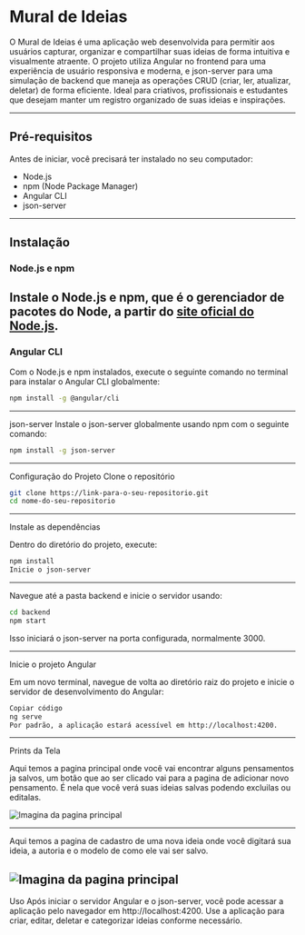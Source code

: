 # Mural de Ideias

O Mural de Ideias é uma aplicação web desenvolvida para permitir aos usuários capturar, organizar e compartilhar suas ideias de forma intuitiva e visualmente atraente. O projeto utiliza Angular no frontend para uma experiência de usuário responsiva e moderna, e json-server para uma simulação de backend que maneja as operações CRUD (criar, ler, atualizar, deletar) de forma eficiente. Ideal para criativos, profissionais e estudantes que desejam manter um registro organizado de suas ideias e inspirações.

---

## Pré-requisitos

Antes de iniciar, você precisará ter instalado no seu computador:
- Node.js
- npm (Node Package Manager)
- Angular CLI
- json-server
---

## Instalação

### Node.js e npm

Instale o Node.js e npm, que é o gerenciador de pacotes do Node, a partir do [site oficial do Node.js](https://nodejs.org/).
---

### Angular CLI

Com o Node.js e npm instalados, execute o seguinte comando no terminal para instalar o Angular CLI globalmente:

```bash
npm install -g @angular/cli
```
---

json-server
Instale o json-server globalmente usando npm com o seguinte comando:
```bash
npm install -g json-server
```
---

Configuração do Projeto
Clone o repositório

```bash
git clone https://link-para-o-seu-repositorio.git
cd nome-do-seu-repositorio
```
---

Instale as dependências

Dentro do diretório do projeto, execute:

```bash
npm install
Inicie o json-server
```
---

Navegue até a pasta backend e inicie o servidor usando:

```bash
cd backend
npm start
```
Isso iniciará o json-server na porta configurada, normalmente 3000.

---

Inicie o projeto Angular

Em um novo terminal, navegue de volta ao diretório raiz do projeto e inicie o servidor de desenvolvimento do Angular:

```bash
Copiar código
ng serve
Por padrão, a aplicação estará acessível em http://localhost:4200.
```
---

Prints da Tela

Aqui temos a pagina principal onde você vai encontrar alguns pensamentos ja salvos, um botão que ao ser clicado vai para a pagina de adicionar novo pensamento. É nela que você verá suas ideias salvas podendo excluilas ou editalas.

![Imagina da pagina principal]( Pagina-Lista.png "Pagina-Lista")
 
---
Aqui temos a pagina de cadastro de uma nova ideia onde você digitará sua ideia, a autoria e o modelo de como ele vai ser salvo.

![Imagina da pagina principal]( Pagina-Cadastro.png "Pagina-Cadastro")
---

Uso
Após iniciar o servidor Angular e o json-server, você pode acessar a aplicação pelo navegador em http://localhost:4200. Use a aplicação para criar, editar, deletar e categorizar ideias conforme necessário.


